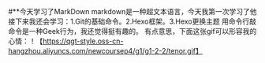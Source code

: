 #**今天学习了MarkDown
markdown是一种超文本语言，今天我第一次学习了他
接下来我还会学习：1.Git的基础命令。2.Hexo框架。3.Hexo更换主题
用命令行敲命令是一种Geek行为，我还觉得挺有趣的。
有点意思，下面这张gif可以形容我的心情：！【https://qgt-style.oss-cn-hangzhou.aliyuncs.com/newcoursep4/g1/g1-2-2/tenor.gif】
